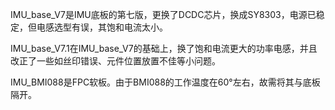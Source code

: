 
​      IMU_base_V7是IMU底板的第七版，更换了DCDC芯片，换成SY8303，电源已稳定，但电感选型有误，其饱和电流太小。

​     IMU_base_V7.1在IMU_base_V7的基础上，换了饱和电流更大的功率电感，并且改正了一些如丝印错误、元件位置放置不佳等小问题。

​     IMU_BMI088是FPC软板。由于BMI088的工作温度在60°左右，故需将其与底板隔开。 
